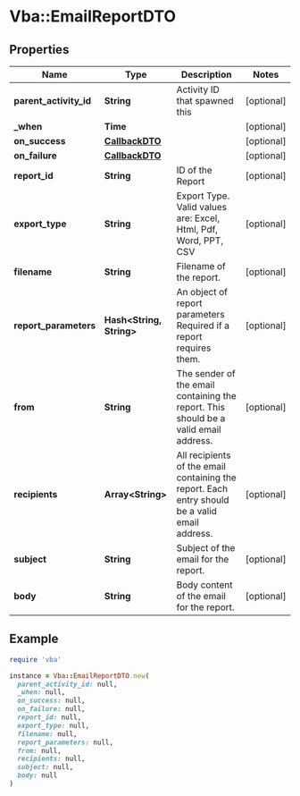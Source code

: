 # Vba::EmailReportDTO

## Properties

| Name | Type | Description | Notes |
| ---- | ---- | ----------- | ----- |
| **parent_activity_id** | **String** | Activity ID that spawned this | [optional] |
| **_when** | **Time** |  | [optional] |
| **on_success** | [**CallbackDTO**](CallbackDTO.md) |  | [optional] |
| **on_failure** | [**CallbackDTO**](CallbackDTO.md) |  | [optional] |
| **report_id** | **String** | ID of the Report | [optional] |
| **export_type** | **String** | Export Type. Valid values are: Excel, Html, Pdf, Word, PPT, CSV | [optional] |
| **filename** | **String** | Filename of the report. | [optional] |
| **report_parameters** | **Hash&lt;String, String&gt;** | An object of report parameters  Required if a report requires them. | [optional] |
| **from** | **String** | The sender of the email containing the report. This should be a valid email address. | [optional] |
| **recipients** | **Array&lt;String&gt;** | All recipients of the email containing the report. Each entry should be a valid email address. | [optional] |
| **subject** | **String** | Subject of the email for the report. | [optional] |
| **body** | **String** | Body content of the email for the report. | [optional] |

## Example

```ruby
require 'vba'

instance = Vba::EmailReportDTO.new(
  parent_activity_id: null,
  _when: null,
  on_success: null,
  on_failure: null,
  report_id: null,
  export_type: null,
  filename: null,
  report_parameters: null,
  from: null,
  recipients: null,
  subject: null,
  body: null
)
```


